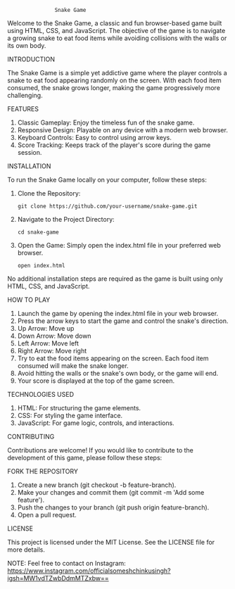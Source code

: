                    Snake Game
                   
Welcome to the Snake Game, a classic and fun browser-based game built using HTML, CSS, and JavaScript. The objective of the game is to navigate a growing snake to eat food items while avoiding collisions with the walls or its own body.

INTRODUCTION

The Snake Game is a simple yet addictive game where the player controls a snake to eat food appearing randomly on the screen. With each food item consumed, the snake grows longer, making the game progressively more challenging.

FEATURES

1. Classic Gameplay: Enjoy the timeless fun of the snake game.
2. Responsive Design: Playable on any device with a modern web browser.
3. Keyboard Controls: Easy to control using arrow keys.
4. Score Tracking: Keeps track of the player's score during the game session.

INSTALLATION

To run the Snake Game locally on your computer, follow these steps:

1. Clone the Repository:

       git clone https://github.com/your-username/snake-game.git
2. Navigate to the Project Directory:

       cd snake-game
3. Open the Game: Simply open the index.html file in your preferred web browser.

       open index.html
No additional installation steps are required as the game is built using only HTML, CSS, and JavaScript.

HOW TO PLAY 
1. Launch the game by opening the index.html file in your web browser.
2. Press the arrow keys to start the game and control the snake's direction.
3. Up Arrow: Move up
4. Down Arrow: Move down
5. Left Arrow: Move left
6. Right Arrow: Move right
7. Try to eat the food items appearing on the screen. Each food item consumed will make the snake longer.
8. Avoid hitting the walls or the snake's own body, or the game will end.
9. Your score is displayed at the top of the game screen.

TECHNOLOGIES USED
1. HTML: For structuring the game elements.
2. CSS: For styling the game interface.
3. JavaScript: For game logic, controls, and interactions.

CONTRIBUTING

Contributions are welcome! If you would like to contribute to the development of this game, please follow these steps:

FORK THE REPOSITORY
1. Create a new branch (git checkout -b feature-branch).
2. Make your changes and commit them (git commit -m 'Add some feature').
3. Push the changes to your branch (git push origin feature-branch).
4. Open a pull request.

LICENSE

This project is licensed under the MIT License. See the LICENSE file for more details.


NOTE: Feel free to contact on Instagram: https://www.instagram.com/officialsomeshchinkusingh?igsh=MW1vdTZwbDdmMTZxbw==
